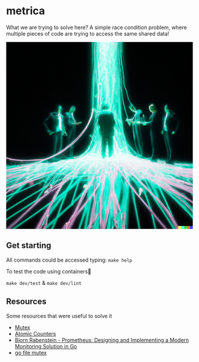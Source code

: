 # metrica

What we are trying to solve here? A simple race condition problem, where multiple pieces of code are trying to access the same shared data!

![image](assets/metrica.png)


## Get starting

All commands could be accessed typing: `make help`

To test the code using containers🐋

`make dev/test` & `make dev/lint`


## Resources

Some resources that were useful to solve it

- [Mutex](https://golangbot.com/mutex/)
- [Atomic Counters](https://gobyexample.com/atomic-counters)
- [Bjorn Rabenstein - Prometheus: Designing and Implementing a Modern Monitoring Solution in Go](https://www.youtube.com/watch?v=1V7eJ0jN8-E)
- [go file mutex](https://echorand.me/posts/go-file-mutex/)
